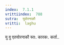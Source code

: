 ```yaml
---
index:  7.1.1
vrittiindex:  788
sutra:  युवोरनाकौ
vritti:  laghu 
---
```


यु वु एतयोरनाकौ स्तः. कारकः. कर्ता..

